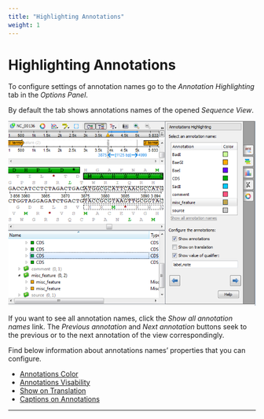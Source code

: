 ```yaml
---
title: "Highlighting Annotations"
weight: 1
---
```



# Highlighting Annotations

To configure settings of annotation names go to the _Annotation Highlighting_ tab in the _Options Panel_.

By default the tab shows annotations names of the opened _Sequence View_.


![](/images/65929473/65929474.png)

If you want to see all annotation names, click the _Show all annotation names_ link. The _Previous annotation_ and _Next annotation_ buttons seek to the previous or to the next annotation of the view correspondingly.

Find below information about annotations names’ properties that you can configure.

*   [Annotations Color](annotations-color.md)
*   [Annotations Visability](annotations-visability.md)
*   [Show on Translation](show-on-translation.md)
*   [Captions on Annotations](captions-on-annotations.md)


-----------------------------------------------------------------------------------------------------------------------------------------------------------------------------------------------------------------------------------------------------------------
